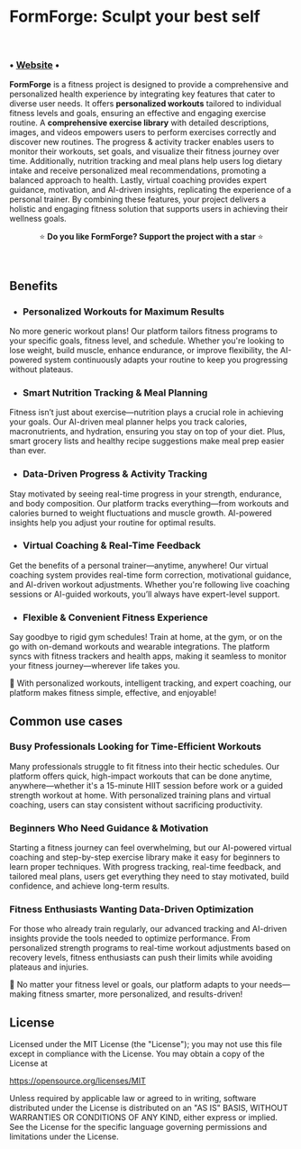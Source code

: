 # FormForge: Sculpt your best self
<br>

### •  **[Website](https://formforge-sooty.vercel.app/)** • 


**FormForge** is a fitness project is designed to provide a comprehensive and personalized health experience by integrating key features that cater to diverse user needs. It offers **personalized workouts** tailored to individual fitness levels and goals, ensuring an effective and engaging exercise routine. A **comprehensive exercise library** with detailed descriptions, images, and videos empowers users to perform exercises correctly and discover new routines. The progress & activity tracker enables users to monitor their workouts, set goals, and visualize their fitness journey over time. Additionally, nutrition tracking and meal plans help users log dietary intake and receive personalized meal recommendations, promoting a balanced approach to health. Lastly, virtual coaching provides expert guidance, motivation, and AI-driven insights, replicating the experience of a personal trainer. By combining these features, your project delivers a holistic and engaging fitness solution that supports users in achieving their wellness goals.
<br>

<p align="center">
⭐️ <strong>Do you like FormForge? Support the project with a star</strong> ⭐️
</p>

<br>

## Benefits

- ### Personalized Workouts for Maximum Results

No more generic workout plans! Our platform tailors fitness programs to your specific goals, fitness level, and schedule. Whether you're looking to lose weight, build muscle, enhance endurance, or improve flexibility, the AI-powered system continuously adapts your routine to keep you progressing without plateaus.

- ### Smart Nutrition Tracking & Meal Planning

Fitness isn’t just about exercise—nutrition plays a crucial role in achieving your goals. Our AI-driven meal planner helps you track calories, macronutrients, and hydration, ensuring you stay on top of your diet. Plus, smart grocery lists and healthy recipe suggestions make meal prep easier than ever.

- ### Data-Driven Progress & Activity Tracking

Stay motivated by seeing real-time progress in your strength, endurance, and body composition. Our platform tracks everything—from workouts and calories burned to weight fluctuations and muscle growth. AI-powered insights help you adjust your routine for optimal results.

- ### Virtual Coaching & Real-Time Feedback

Get the benefits of a personal trainer—anytime, anywhere! Our virtual coaching system provides real-time form correction, motivational guidance, and AI-driven workout adjustments. Whether you're following live coaching sessions or AI-guided workouts, you’ll always have expert-level support.

- ### Flexible & Convenient Fitness Experience

Say goodbye to rigid gym schedules! Train at home, at the gym, or on the go with on-demand workouts and wearable integrations. The platform syncs with fitness trackers and health apps, making it seamless to monitor your fitness journey—wherever life takes you.

🚀 With personalized workouts, intelligent tracking, and expert coaching, our platform makes fitness simple, effective, and enjoyable!

## Common use cases

### Busy Professionals Looking for Time-Efficient Workouts

Many professionals struggle to fit fitness into their hectic schedules. Our platform offers quick, high-impact workouts that can be done anytime, anywhere—whether it's a 15-minute HIIT session before work or a guided strength workout at home. With personalized training plans and virtual coaching, users can stay consistent without sacrificing productivity.

### Beginners Who Need Guidance & Motivation

Starting a fitness journey can feel overwhelming, but our AI-powered virtual coaching and step-by-step exercise library make it easy for beginners to learn proper techniques. With progress tracking, real-time feedback, and tailored meal plans, users get everything they need to stay motivated, build confidence, and achieve long-term results.

### Fitness Enthusiasts Wanting Data-Driven Optimization

For those who already train regularly, our advanced tracking and AI-driven insights provide the tools needed to optimize performance. From personalized strength programs to real-time workout adjustments based on recovery levels, fitness enthusiasts can push their limits while avoiding plateaus and injuries.

🚀 No matter your fitness level or goals, our platform adapts to your needs—making fitness smarter, more personalized, and results-driven!

## License

Licensed under the MIT License (the "License"); you may not use this file except in compliance with the License. You may obtain a copy of the License at

<https://opensource.org/licenses/MIT>

Unless required by applicable law or agreed to in writing, software distributed under the License is distributed on an "AS IS" BASIS, WITHOUT WARRANTIES OR CONDITIONS OF ANY KIND, either express or implied. See the License for the specific language governing permissions and limitations under the License.
